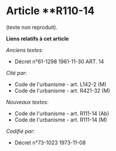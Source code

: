 # Article **R110-14

(texte non reproduit).

**Liens relatifs à cet article**

_Anciens textes_:

  - Décret n°61-1298 1961-11-30 ART. 14

_Cité par_:

  - Code de l'urbanisme - art. L142-2 (M)
  - Code de l'urbanisme - art. R421-32 (M)

_Nouveaux textes_:

  - Code de l'urbanisme - art. R111-14 (Ab)
  - Code de l'urbanisme - art. R111-14 (M)

_Codifié par_:

  - Décret n°73-1023 1973-11-08
